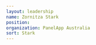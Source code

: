 ```yaml
---
layout: leadership
name: Zornitza Stark
position:
organization: PanelApp Australia
sort: Stark
---
```

